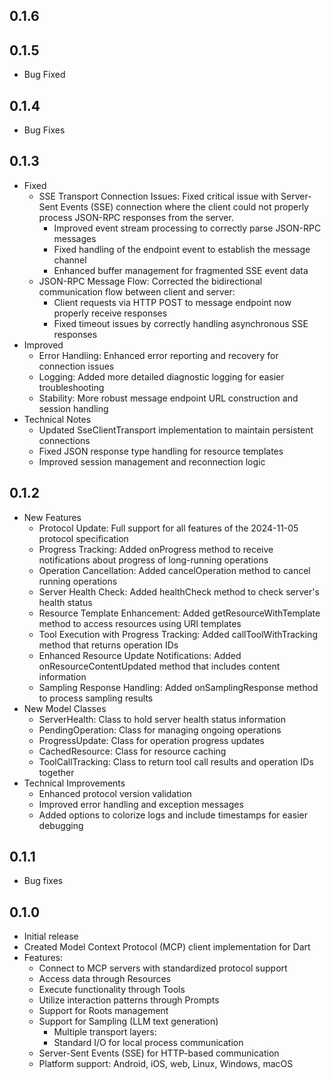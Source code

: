 ## 0.1.6
## 0.1.5

* Bug Fixed

## 0.1.4

* Bug Fixes

## 0.1.3

* Fixed
    * SSE Transport Connection Issues: Fixed critical issue with Server-Sent Events (SSE) connection where the client could not properly process JSON-RPC responses from the server.
      * Improved event stream processing to correctly parse JSON-RPC messages
      * Fixed handling of the endpoint event to establish the message channel
      * Enhanced buffer management for fragmented SSE event data
    * JSON-RPC Message Flow: Corrected the bidirectional communication flow between client and server:
      * Client requests via HTTP POST to message endpoint now properly receive responses
      * Fixed timeout issues by correctly handling asynchronous SSE responses
* Improved
    * Error Handling: Enhanced error reporting and recovery for connection issues
    * Logging: Added more detailed diagnostic logging for easier troubleshooting
    * Stability: More robust message endpoint URL construction and session handling
* Technical Notes
    * Updated SseClientTransport implementation to maintain persistent connections
    * Fixed JSON response type handling for resource templates
    * Improved session management and reconnection logic

## 0.1.2

* New Features
    * Protocol Update: Full support for all features of the 2024-11-05 protocol specification
    * Progress Tracking: Added onProgress method to receive notifications about progress of long-running operations
    * Operation Cancellation: Added cancelOperation method to cancel running operations
    * Server Health Check: Added healthCheck method to check server's health status
    * Resource Template Enhancement: Added getResourceWithTemplate method to access resources using URI templates
    * Tool Execution with Progress Tracking: Added callToolWithTracking method that returns operation IDs
    * Enhanced Resource Update Notifications: Added onResourceContentUpdated method that includes content information
    * Sampling Response Handling: Added onSamplingResponse method to process sampling results
* New Model Classes
    * ServerHealth: Class to hold server health status information
    * PendingOperation: Class for managing ongoing operations
    * ProgressUpdate: Class for operation progress updates
    * CachedResource: Class for resource caching
    * ToolCallTracking: Class to return tool call results and operation IDs together
* Technical Improvements
    * Enhanced protocol version validation
    * Improved error handling and exception messages
    * Added options to colorize logs and include timestamps for easier debugging

## 0.1.1

* Bug fixes

## 0.1.0

* Initial release
* Created Model Context Protocol (MCP) client implementation for Dart
* Features:
    * Connect to MCP servers with standardized protocol support
    * Access data through Resources
    * Execute functionality through Tools
    * Utilize interaction patterns through Prompts
    * Support for Roots management
    * Support for Sampling (LLM text generation)
        * Multiple transport layers:
        * Standard I/O for local process communication
    * Server-Sent Events (SSE) for HTTP-based communication
    * Platform support: Android, iOS, web, Linux, Windows, macOS